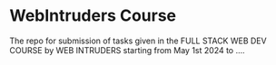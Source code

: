 # WebIntruders Course  

The repo for submission of tasks given in the FULL STACK WEB DEV COURSE by WEB INTRUDERS starting from May 1st 2024 to ....

